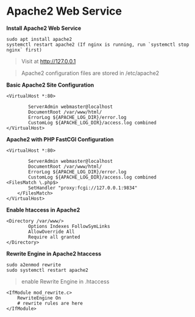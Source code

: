# Apache2 Web Service

**Install Apache2 Web Service**
```
sudo apt install apache2
systemctl restart apache2 (If nginx is running, run `systemctl stop nginx` first)
```
> Visit at http://127.0.0.1

> Apache2 configuration files are stored in /etc/apache2


**Basic Apache2 Site Configuration**
```
<VirtualHost *:80>

        ServerAdmin webmaster@localhost
        DocumentRoot /var/www/html/
        ErrorLog ${APACHE_LOG_DIR}/error.log
        CustomLog ${APACHE_LOG_DIR}/access.log combined
</VirtualHost>
```

**Apache2 with PHP FastCGI Configuration**
```
<VirtualHost *:80>

        ServerAdmin webmaster@localhost
        DocumentRoot /var/www/html/
        ErrorLog ${APACHE_LOG_DIR}/error.log
        CustomLog ${APACHE_LOG_DIR}/access.log combined
<FilesMatch \.php$>
        SetHandler "proxy:fcgi://127.0.0.1:9834"
    </FilesMatch>
</VirtualHost>
```

**Enable htaccess in Apache2**
```
<Directory /var/www/>
        Options Indexes FollowSymLinks
        AllowOverride All
        Require all granted
</Directory>
```

**Rewrite Engine in Apache2 htaccess**
```
sudo a2enmod rewrite
sudo systemctl restart apache2
```

> enable Rewrite Engine in .htaccess
```
<IfModule mod_rewrite.c>
    RewriteEngine On
    # rewrite rules are here
</IfModule>
```
